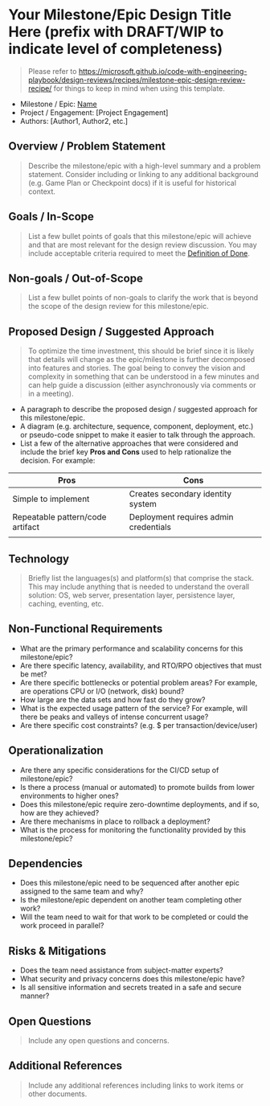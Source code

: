 # Your Milestone/Epic Design Title Here (prefix with DRAFT/WIP to indicate level of completeness)

> Please refer to <https://microsoft.github.io/code-with-engineering-playbook/design-reviews/recipes/milestone-epic-design-review-recipe/> for things to keep in mind when using this template.

* Milestone / Epic: [Name](http://link-to-work-item)
* Project / Engagement: [Project Engagement]
* Authors: [Author1, Author2, etc.]

## Overview / Problem Statement

> Describe the milestone/epic with a high-level summary and a problem statement. Consider including or linking to any additional background (e.g. Game Plan or Checkpoint docs) if it is useful for historical context.

## Goals / In-Scope

> List a few bullet points of goals that this milestone/epic will achieve and that are most relevant for the design review discussion. You may include acceptable criteria required to meet the [Definition of Done](../../agile-development/team-agreements/definition-of-done/).

## Non-goals / Out-of-Scope

> List a few bullet points of non-goals to clarify the work that is beyond the scope of the design review for this milestone/epic.

## Proposed Design / Suggested Approach

> To optimize the time investment, this should be brief since it is likely that details will change as the epic/milestone is further decomposed into features and stories. The goal being to convey the vision and complexity in something that can be understood in a few minutes and can help guide a discussion (either asynchronously via comments or in a meeting).

* A paragraph to describe the proposed design / suggested approach for this milestone/epic.
* A diagram (e.g. architecture, sequence, component, deployment, etc.) or pseudo-code snippet to make it easier to talk through the approach.
* List a few of the alternative approaches that were considered and include the brief key **Pros and Cons** used to help rationalize the decision. For example:

| Pros                             | Cons                                  |
| -------------------------------- | ------------------------------------- |
| Simple to implement              | Creates secondary identity system     |
| Repeatable pattern/code artifact | Deployment requires admin credentials |
|                                  |                                       |

## Technology

> Briefly list the languages(s) and platform(s) that comprise the stack. This may include anything that is needed to understand the overall solution: OS, web server, presentation layer, persistence layer, caching, eventing, etc.

## Non-Functional Requirements

* What are the primary performance and scalability concerns for this milestone/epic?
* Are there specific latency, availability, and RTO/RPO objectives that must be met?
* Are there specific bottlenecks or potential problem areas? For example, are operations CPU or I/O (network, disk) bound?
* How large are the data sets and how fast do they grow?
* What is the expected usage pattern of the service? For example, will there be peaks and valleys of intense concurrent usage?
* Are there specific cost constraints? (e.g. $ per transaction/device/user)

## Operationalization

* Are there any specific considerations for the CI/CD setup of milestone/epic?
* Is there a process (manual or automated) to promote builds from lower environments to higher ones?
* Does this milestone/epic require zero-downtime deployments, and if so, how are they achieved?
* Are there mechanisms in place to rollback a deployment?
* What is the process for monitoring the functionality provided by this milestone/epic?

## Dependencies

* Does this milestone/epic need to be sequenced after another epic assigned to the same team and why?
* Is the milestone/epic dependent on another team completing other work?
* Will the team need to wait for that work to be completed or could the work proceed in parallel?

## Risks & Mitigations

* Does the team need assistance from subject-matter experts?
* What security and privacy concerns does this milestone/epic have?
* Is all sensitive information and secrets treated in a safe and secure manner?

## Open Questions

> Include any open questions and concerns.

## Additional References

> Include any additional references including links to work items or other documents.
